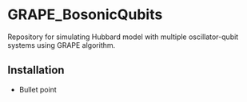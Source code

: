 # GRAPE_BosonicQubits

Repository for simulating Hubbard model with multiple oscillator-qubit systems using GRAPE algorithm.

## Installation

* Bullet point
